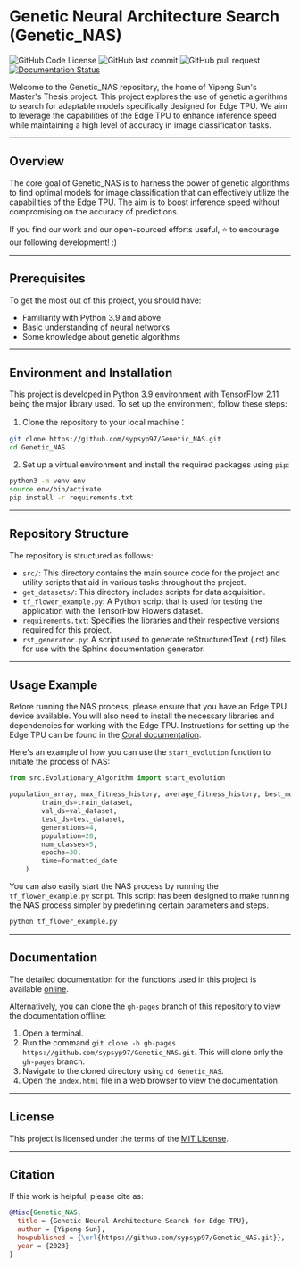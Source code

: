 # Genetic Neural Architecture Search (Genetic_NAS)

![GitHub Code License](https://img.shields.io/github/license/sypsyp97/Genetic_NAS?style=plastic&logo=github&logoColor=white&color=blue)
![GitHub last commit](https://img.shields.io/github/last-commit/sypsyp97/Genetic_NAS?style=plastic&logo=github&logoColor=white&color=yellow)
![GitHub pull request](https://img.shields.io/badge/PRs-not_welcome-red?style=plastic&logo=github&logoColor=white)
[![Documentation Status](https://img.shields.io/badge/Documentation-Online-green?style=plastic&logo=read-the-docs&logoColor=white)](https://sypsyp97.github.io/Genetic_NAS/)


Welcome to the Genetic_NAS repository, the home of Yipeng Sun's Master's Thesis project. This project explores the use of genetic algorithms to search for adaptable models specifically designed for Edge TPU. We aim to leverage the capabilities of the Edge TPU to enhance inference speed while maintaining a high level of accuracy in image classification tasks.

---

## Overview

The core goal of Genetic_NAS is to harness the power of genetic algorithms to find optimal models for image classification that can effectively utilize the capabilities of the Edge TPU. The aim is to boost inference speed without compromising on the accuracy of predictions.

If you find our work and our open-sourced efforts useful, ⭐️ to encourage our following development! :)

---
## Prerequisites

To get the most out of this project, you should have:

- Familiarity with Python 3.9 and above
- Basic understanding of neural networks
- Some knowledge about genetic algorithms

---
## Environment and Installation

This project is developed in Python 3.9 environment with TensorFlow 2.11 being the major library used. To set up the environment, follow these steps:

1. Clone the repository to your local machine：
 ```bash
git clone https://github.com/sypsyp97/Genetic_NAS.git
cd Genetic_NAS
```
2. Set up a virtual environment and install the required packages using `pip`:

```bash
python3 -m venv env
source env/bin/activate
pip install -r requirements.txt
```
---
## Repository Structure

The repository is structured as follows:

- `src/`: This directory contains the main source code for the project and utility scripts that aid in various tasks throughout the project.
- `get_datasets/`: This directory includes scripts for data acquisition.
- `tf_flower_example.py`: A Python script that is used for testing the application with the TensorFlow Flowers dataset.
- `requirements.txt`: Specifies the libraries and their respective versions required for this project.
- `rst_generator.py`: A script used to generate reStructuredText (.rst) files for use with the Sphinx documentation generator.

---

## Usage Example

Before running the NAS process, please ensure that you have an Edge TPU device available. You will also need to install the necessary libraries and dependencies for working with the Edge TPU. Instructions for setting up the Edge TPU can be found in the [Coral documentation](https://coral.ai/docs/accelerator/get-started/).

Here's an example of how you can use the `start_evolution` function to initiate the process of NAS:

```python
from src.Evolutionary_Algorithm import start_evolution

population_array, max_fitness_history, average_fitness_history, best_models_arrays = start_evolution(
        train_ds=train_dataset,
        val_ds=val_dataset,
        test_ds=test_dataset,
        generations=4,
        population=20,
        num_classes=5,
        epochs=30,
        time=formatted_date
    )
```

You can also easily start the NAS process by running the `tf_flower_example.py` script. This script has been designed to make running the NAS process simpler by predefining certain parameters and steps.
```bash
python tf_flower_example.py
```
---
## Documentation

The detailed documentation for the functions used in this project is available [online](https://sypsyp97.github.io/Genetic_NAS/).

Alternatively, you can clone the `gh-pages` branch of this repository to view the documentation offline:

1. Open a terminal.
2. Run the command `git clone -b gh-pages https://github.com/sypsyp97/Genetic_NAS.git`. This will clone only the `gh-pages` branch.
3. Navigate to the cloned directory using `cd Genetic_NAS`.
4. Open the `index.html` file in a web browser to view the documentation.

---
## License

This project is licensed under the terms of the [MIT License](LICENSE). 

---
## Citation

If this work is helpful, please cite as:

```bibtex
@Misc{Genetic_NAS,
  title = {Genetic Neural Architecture Search for Edge TPU},
  author = {Yipeng Sun},
  howpublished = {\url{https://github.com/sypsyp97/Genetic_NAS.git}},
  year = {2023}
}
```
